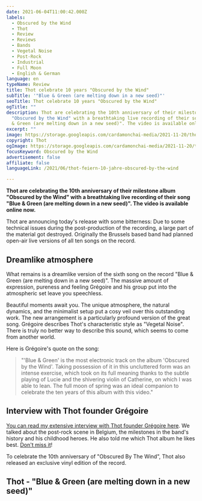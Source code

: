```yaml
---
date: 2021-06-04T11:00:42.000Z
labels:
  - Obscured by the Wind
  - Thot
  - Review
  - Reviews
  - Bands
  - Vegetal Noise
  - Post-Rock
  - Industrial
  - Full Moon
  - English & German
language: en
typeName: Review
title: Thot celebrate 10 years "Obscured by the Wind"
subTitle: '"Blue & Green (are melting down in a new seed)"'
seoTitle: Thot celebrate 10 years "Obscured by the Wind"
ogTitle: ""
description: Thot are celebrating the 10th anniversary of their milestone album
  "Obscured by the Wind" with a breathtaking live recording of their song "Blue
  & Green (are melting down in a new seed)". The video is available online now.
excerpt: ""
image: https://storage.googleapis.com/cardamonchai-media/2021-11-20/thot-cat-jpeg-imagine-080808_1f180f_1024_768/640.webp
copyright: Thot
ogImage: https://storage.googleapis.com/cardamonchai-media/2021-11-20/thot-cat-fb-1-jpeg-imagine-080808_1c160e_1200_628/640.webp
focusKeyword: Obscured by the Wind
advertisement: false
affiliate: false
languageLink: /2021/06/thot-feiern-10-jahre-obscured-by-the-wind

---
```


**Thot are celebrating the 10th anniversary of their milestone album "Obscured by the Wind" with a breathtaking live recording of their song "Blue & Green (are melting down in a new seed)". The video is available online now.**

Thot are announcing today's release with some bitterness: Due to some technical issues during the post-production of the recording, a large part of the material got destroyed. Originally the Brussels based band had planned open-air live versions of all ten songs on the record.

## Dreamlike atmosphere

What remains is a dreamlike version of the sixth song on the record "Blue & Green (are melting down in a new seed)". The massive amount of expression, pureness and feeling Grégoire and his group put into the atmospheric set leave you speechless.

Beautiful moments await you. The unique atmosphere, the natural dynamics, and the minimalist setup put a cosy veil over this outstanding work. The new arrangement is a particularly profound version of the great song. Grégoire describes Thot's characteristic style as "Vegetal Noise". There is truly no better way to describe this sound, which seems to come from another world.

Here is Grégoire's quote on the song:

> "'Blue & Green' is the most electronic track on the album 'Obscured by the Wind'. Taking possession of it in this uncluttered form was an intense exercise, which took on its full meaning thanks to the subtle playing of Lucie and the shivering violin of Catherine, on which I was able to lean. The full moon of spring was an ideal companion to celebrate the ten years of this album with this video."

## Interview with Thot founder Grégoire

[You can read my extensive interview with Thot founder Grégoire here](/2021/04/thot-interview/). We talked about the post-rock scene in Belgium, the milestones in the band's history and his childhood heroes. He also told me which Thot album he likes best. [Don't miss it](/2021/04/thot-interview/)!

To celebrate the 10th anniversary of "Obscured By The Wind", Thot also released an exclusive vinyl edition of the record.

## Thot - "Blue & Green (are melting down in a new seed)"

<YouTube id="sPTa0VCO_qY" />
